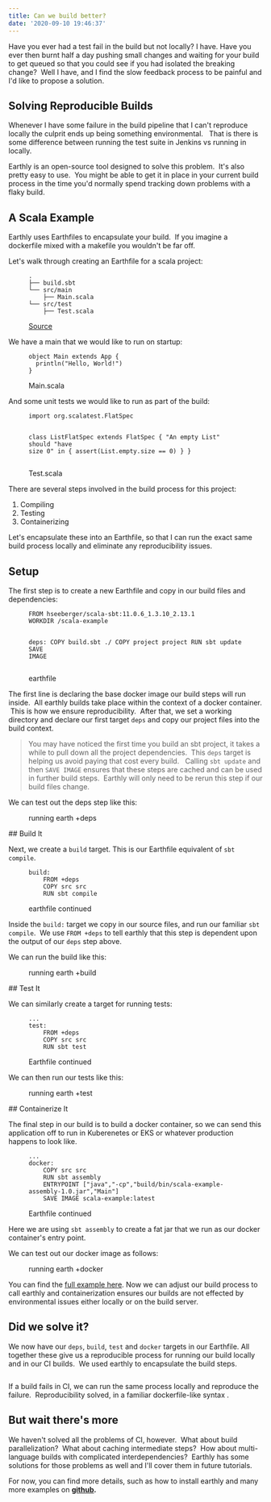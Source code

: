 ```yaml
---
title: Can we build better?
date: '2020-09-10 19:46:37'
---
```


Have you ever had a test fail in the build but not locally? I have. Have you ever then burnt half a day pushing small changes and waiting for your build to get queued so that you could see if you had isolated the breaking change? &nbsp;Well I have, and I find the slow feedback process to be painful and I'd like to propose a solution.

## Solving Reproducible Builds

Whenever I have some failure in the build pipeline that I can't reproduce locally the culprit ends up being something environmental. &nbsp; That is there is some difference between running the test suite in Jenkins vs running in locally.

Earthly is an open-source tool designed to solve this problem. &nbsp;It's also pretty easy to use. &nbsp;You might be able to get it in place in your current build process in the time you'd normally spend tracking down problems with a flaky build.

## A Scala Example

Earthly uses Earthfiles to encapsulate your build. &nbsp;If you imagine a dockerfile mixed with a makefile you wouldn't be far off. &nbsp;

Let's walk through creating an Earthfile for a scala project:

<figure class="kg-card kg-code-card"><pre><code>.
├── build.sbt 
└── src/main
    ├── Main.scala
└── src/test
    ├── Test.scala </code></pre>
<figcaption><a href="https://github.com/earthly/earthly-example-scala/tree/simple/simple">Source</a></figcaption></figure>

We have a main that we would like to run on startup:

<figure class="kg-card kg-code-card"><pre><code class="language-scala">object Main extends App {
  println("Hello, World!")
}</code></pre>
<figcaption>Main.scala</figcaption></figure>

And some unit tests we would like to run as part of the build:

<figure class="kg-card kg-code-card"><pre><code class="language-scala">import org.scalatest.FlatSpec

class ListFlatSpec extends FlatSpec {
  "An empty List" should "have size 0" in {
    assert(List.empty.size == 0)
  }
}</code></pre>
<figcaption>Test.scala</figcaption></figure>

There are several steps involved in the build process for this project:

1. Compiling
2. Testing
3. Containerizing

Let's encapsulate these into an Earthfile, so that I can run the exact same build process locally and eliminate any reproducibility issues.

## Setup

The first step is to create a new Earthfile and copy in our build files and dependencies: &nbsp;

<figure class="kg-card kg-code-card"><pre><code class="language-dockerfile">FROM hseeberger/scala-sbt:11.0.6_1.3.10_2.13.1
WORKDIR /scala-example

deps:
    COPY build.sbt ./
    COPY project project
    RUN sbt update
    SAVE IMAGE</code></pre>
<figcaption>earthfile</figcaption></figure>

The first line is declaring the base docker image our build steps will run inside. &nbsp;All earthly builds take place within the context of a docker container. &nbsp;This is how we ensure reproducibility. &nbsp;After that, we set a working directory and declare our first target `deps` and copy our project files into the build context.

> You may have noticed the first time you build an sbt project, it takes a while to pull down all the project dependencies. &nbsp;This `deps` target is helping us avoid paying that cost every build. &nbsp; Calling `sbt update` and then `SAVE IMAGE` ensures that these steps are cached and can be used in further build steps. &nbsp;Earthly will only need to be rerun this step if our build files change.

We can test out the deps step like this:

<figure class="kg-card kg-image-card kg-card-hascaption"><img src="/content/images/2020/09/deps2.gif" class="kg-image" alt><figcaption>running earth +deps</figcaption></figure>
## Build It

Next, we create a `build` target. This is our Earthfile equivalent of `sbt compile`.

<figure class="kg-card kg-code-card"><pre><code class="language-dockerfile">build:
    FROM +deps
    COPY src src
    RUN sbt compile</code></pre>
<figcaption>earthfile continued</figcaption></figure>

Inside the `build:` target we copy in our source files, and run our familiar `sbt compile`. &nbsp;We use `FROM +deps` to tell earthly that this step is dependent upon the output of our `deps` step above.

We can run the build like this:

<figure class="kg-card kg-image-card kg-card-hascaption"><img src="/content/images/2020/09/build2.gif" class="kg-image" alt><figcaption>running earth +build</figcaption></figure>
## Test It

We can similarly create a target for running tests:

<figure class="kg-card kg-code-card"><pre><code>...
test:
    FROM +deps
    COPY src src
    RUN sbt test</code></pre>
<figcaption>Earthfile continued</figcaption></figure>

We can then run our tests like this:

<figure class="kg-card kg-image-card kg-card-hascaption"><img src="/content/images/2020/09/test2.gif" class="kg-image" alt><figcaption>running earth +test</figcaption></figure>
## Containerize It

The final step in our build is to build a docker container, so we can send this application off to run in Kuberenetes or EKS or whatever production happens to look like.

<figure class="kg-card kg-code-card"><pre><code>... 
docker:
	COPY src src
	RUN sbt assembly
	ENTRYPOINT ["java","-cp","build/bin/scala-example-assembly-1.0.jar","Main"]
 	SAVE IMAGE scala-example:latest</code></pre>
<figcaption>Earthfile continued</figcaption></figure>

Here we are using `sbt assembly` to create a fat jar that we run as our docker container's entry point.

We can test out our docker image as follows:

<figure class="kg-card kg-image-card kg-card-hascaption"><img src="/content/images/2020/09/docker3.gif" class="kg-image" alt><figcaption>running earth +docker</figcaption></figure>

You can find the [full example here](https://github.com/earthly/earthly-example-scala/blob/simple/simple/earthfile). Now we can adjust our build process to call earthly and containerization ensures our builds are not effected by environmental issues either locally or on the build server. &nbsp;

## Did we solve it?

We now have our `deps`, `build`, `test` and `docker` targets in our Earthfile. All together these give us a reproducible process for running our build locally and in our CI builds. &nbsp;We used earthly to encapsulate the build steps.

<figure class="kg-card kg-image-card"><img src="/content/images/2020/09/integration-diagram.png" class="kg-image" alt srcset="/content/images/size/w600/2020/09/integration-diagram.png 600w, /content/images/size/w1000/2020/09/integration-diagram.png 1000w, /content/images/2020/09/integration-diagram.png 1019w" sizes="(min-width: 720px) 720px"></figure>

If a build fails in CI, we can run the same process locally and reproduce the failure. &nbsp;Reproducibility solved, in a familiar dockerfile-like syntax .

## But wait there's more 

We haven't solved all the problems of CI, however. &nbsp;What about build parallelization? &nbsp;What about caching intermediate steps? &nbsp;How about multi-language builds with complicated interdependencies? &nbsp;Earthly has some solutions for those problems as well and I'll cover them in future tutorials. &nbsp;

For now, you can find more details, such as how to install earthly and many more examples on **[github](https://github.com/earthly/earthly/blob/master/README.md). &nbsp;**

